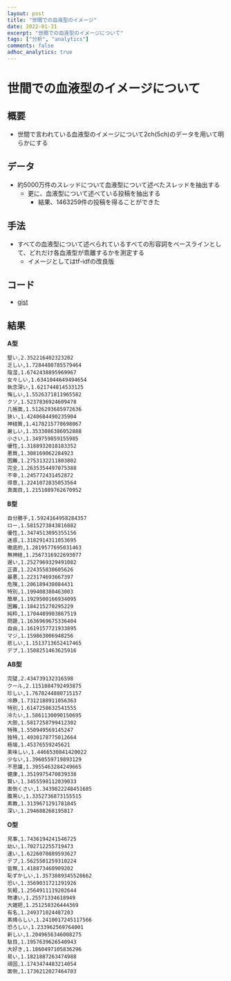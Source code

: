 ```yaml
---
layout: post
title: "世間での血液型のイメージ"
date: 2022-01-31
excerpt: "世間での血液型のイメージについて"
tags: ["分析", "analytics"]
comments: false
adhoc_analytics: true
---
```


# 世間での血液型のイメージについて

## 概要
 - 世間で言われている血液型のイメージについて2ch(5ch)のデータを用いて明らかにする
 
## データ
 - 約5000万件のスレッドについて血液型について述べたスレッドを抽出する
   - 更に、血液型について述べている投稿を抽出する
     - 結果、1463259件の投稿を得ることができた 

## 手法
 - すべての血液型について述べられているすべての形容詞をベースラインとして、どれだけ各血液型が乖離するかを測定する
   - イメージとしてはtf-idfの改良版

## コード
 - [gist](https://gist.github.com/GINK03/afd3de494605cc98e6d1bec949f1db6f)

## 結果

**A型**  
```csv
堅い,2.352216402323202
乏しい,1.7284480785579464
陰湿,1.6742438895969967
女々しい,1.6341044649494654
執念深い,1.621744814533125
悔しい,1.5526371811965582
クソ,1.5237836924609478
几帳面,1.5126293685972636
狭い,1.4240684490235904
神経質,1.4178215778698067
厳しい,1.3533086386052888
小さい,1.349759859155985
優性,1.3188932018183352
悪質,1.308169062284923
困難,1.2753132211803802
完全,1.2635354497075388
不幸,1.245772431452872
得意,1.2241072835053564
真面目,1.2151089762670952
```

**B型**  
```csv
自分勝手,1.5924164958284357
ロー,1.5815273843816882
優性,1.3474513095355156
迷惑,1.3182914311053695
徹底的,1.2819577695031463
無神経,1.2567316922693077
遅い,1.2527969329491082
正直,1.224355830605626
最悪,1.223174693667397
危険,1.206189438084431
特別,1.199408380463003
簡単,1.1929500166934095
困難,1.184215270295229
純粋,1.1704489903867519
問題,1.1636969675336404
自由,1.1619157721933895
マジ,1.159863006948256
悲しい,1.1513713652417465
デブ,1.1508251463625916
```

**AB型**  
```csv
完璧,2.434739132316598
クール,2.1151084792493875
珍しい,1.7678244880715157
冷静,1.7312188911056363
特別,1.6147258632541555
冷たい,1.5861130090150695
大胆,1.5817258799412302
特殊,1.550949569145247
独特,1.4930178775012664
極端,1.45376559245621
美味しい,1.4466530841420022
少ない,1.3960559719893129
不思議,1.3955463284249665
健康,1.3519975470839338
賢い,1.3455598112039033
面倒くさい,1.3439822248451685
腹黒い,1.3352736873155515
素敵,1.3139671291781845
深い,1.294688268195817
```

**O型**  
```csv
見事,1.7436194241546725
幼い,1.702712255719473
速い,1.6226070889593627
デブ,1.5625501259310224
皆無,1.418873460909202
恥ずかしい,1.3573889345528662
恐い,1.3569031721291926
気軽,1.2564911119202644
物凄い,1.25571334618949
大雑把,1.251258326444369
有名,1.249371024487203
素晴らしい,1.2410017245117566
恐ろしい,1.233962569764001
新しい,1.2049656346008275
駄目,1.1957639626540943
大好き,1.1860497105836296
易い,1.1821887263474988
頑固,1.1743474483214054
面倒,1.1736212027464703
```
